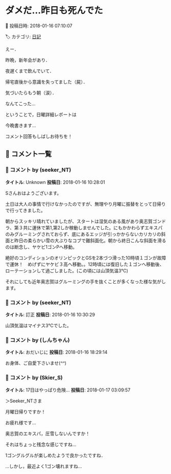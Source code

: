 # ダメだ…昨日も死んでた

📅 投稿日時: 2018-01-16 07:10:07

🏷️ カテゴリ: [日記](cc4b5682fb7b8b144980957a978653fb0.md)

えー．


昨晩，新年会があり．


夜遅くまで飲んでいて．


帰宅直後から意識を失ってました（屍）．





気づいたらもう朝（涙）．


なんてこった…





ということで，日曜詳細レポートは


今晩書きます…


コメント回答もしばしお待ちを！

## 💬 コメント一覧

### 💬 コメント by (seeker_NT)
**タイトル**: Unknown
**投稿日**: 2018-01-16 10:28:01

Sさんおはようございます。

土日は大人の事情で行けなかったのですが、無理やり月曜に振替をとって日帰りで行ってきました。

朝からスッキリ晴れていましたが、スタートは湿気のある風があり奥志賀ゴンドラ、第３共に運休で第1,第2しか稼動しませんでした。にもかかわらずエキスパのみグルーミングされておらず、底にあるエッジが引っかからないカリカリの斜面と昨日の柔らかい雪の大ぶりなコブで難斜面化。朝から終日こんな斜面を滑るのは断念し、ヤケビ1ゴンPへ移動。

絶好のコンディションのオリンピックとGSを2本づつ滑った10時頃１ゴンが故障で運休！　めげずにヤケビ３高へ移動。。12時頃には復旧した１ゴンへ移動後、ローテーションして過ごしました。(この頃には山頂気温3℃)

それにしても近年奥志賀はグルーミングの手を抜くことが多くなった様な気がします。

### 💬 コメント by (seeker_NT)
**タイトル**: 訂正
**投稿日**: 2018-01-16 10:30:29

山頂気温はマイナス3℃でした。

### 💬 コメント by (しんちゃん)
**タイトル**: おだいじに
**投稿日**: 2018-01-16 18:29:14

お身体、ご自愛下さいませ(*^^*)

### 💬 コメント by (Skier_S)
**タイトル**: 17日はやっぱり危険…
**投稿日**: 2018-01-17 03:09:57

＞Seeker_NTさま

月曜日帰りですか！

お疲れ様です…

奥志賀のエキスパ，圧雪しないんですか！

それはちょっと残念な感じですね…

1ゴングルグルが楽しめたようで良かったですね．



…しかし，最近よく1ゴン壊れますね…

